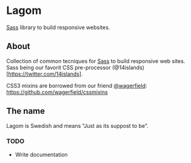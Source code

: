 # Lagom

[Sass](http://sass-lang.com/) library to build responsive websites.


## About

Collection of common tecniques for [Sass](http://sass-lang.com/) to build responsive web sites.  Sass being our favorit CSS pre-processor (@14islands)[https://twitter.com/14islands].

CSS3 mixins are borrowed from our friend [@wagerfield](https://twitter.com/mwagerfield): 
https://github.com/wagerfield/cssmixins


## The name

Lagom is Swedish and means "Just as its suppost to be".



### TODO
- Write documentation


